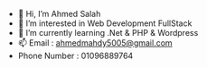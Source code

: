 - 👋 Hi, I’m Ahmed Salah
- 👀 I’m interested in Web Development FullStack
- 🌱 I’m currently learning .Net & PHP & Wordpress
- 📫 Email : ahmedmahdy5005@gmail.com
- Phone Number : 01096889764

<!---
AhmedSalah5/AhmedSalah5 is a ✨ special ✨ repository because its `README.md` (this file) appears on your GitHub profile.
You can click the Preview link to take a look at your changes.
--->
